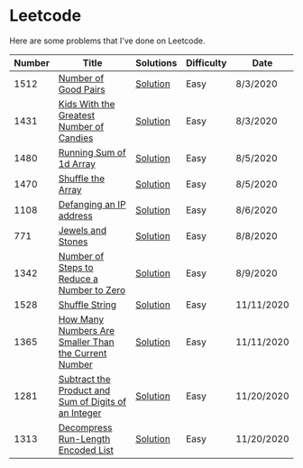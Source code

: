 # Leetcode

Here are some problems that I've done on Leetcode.

| Number | Title                                                                                                                                       | Solutions                                                                    | Difficulty | Date       |
| ------ | ------------------------------------------------------------------------------------------------------------------------------------------- | ---------------------------------------------------------------------------- | ---------- | ---------- |
| 1512   | [Number of Good Pairs](https://leetcode.com/problems/number-of-good-pairs/)                                                                 | [Solution](./problems/number-of-good-pairs.js)                               | Easy       | 8/3/2020   |
| 1431   | [Kids With the Greatest Number of Candies](https://leetcode.com/problems/kids-with-the-greatest-number-of-candies/)                         | [Solution](./problems/greatest-number-of-candies)                            | Easy       | 8/3/2020   |
| 1480   | [Running Sum of 1d Array](https://leetcode.com/problems/running-sum-of-1d-array/)                                                           | [Solution](./problems/running-sum)                                           | Easy       | 8/5/2020   |
| 1470   | [Shuffle the Array](https://leetcode.com/problems/shuffle-the-array/)                                                                       | [Solution](./problems/shuffle-the-array)                                     | Easy       | 8/5/2020   |
| 1108   | [Defanging an IP address](https://leetcode.com/problems/defanging-an-ip-address/)                                                           | [Solution](./problems/shuffle-the-array)                                     | Easy       | 8/6/2020   |
| 771    | [Jewels and Stones](https://leetcode.com/problems/jewels-and-stones/)                                                                       | [Solution](./problems/jewels-and-stones)                                     | Easy       | 8/8/2020   |
| 1342   | [Number of Steps to Reduce a Number to Zero](https://leetcode.com/problems/number-of-steps-to-reduce-a-number-to-zero/)                     | [Solution](./problems/number-of-steps-to-reduce-a-number-to-zero/)           | Easy       | 8/9/2020   |
| 1528   | [Shuffle String](https://leetcode.com/problems/shuffle-string/)                                                                             | [Solution](./problems/shuffle-string/)                                       | Easy       | 11/11/2020 |
| 1365   | [How Many Numbers Are Smaller Than the Current Number](https://leetcode.com/problems/how-many-numbers-are-smaller-than-the-current-number/) | [Solution](./problems/how-many-numbers-are-smaller-than-the-current-number/) | Easy       | 11/11/2020 |
| 1281   | [Subtract the Product and Sum of Digits of an Integer](https://leetcode.com/problems/subtract-the-product-and-sum-of-digits-of-an-integer/) | [Solution](./problems/subtract-the-product-and-sum-of-digits-of-an-integer/) | Easy       | 11/20/2020 |
| 1313   | [Decompress Run-Length Encoded List](https://leetcode.com/problems/decompress-run-length-encoded-list/)                                     | [Solution](./problems/decompress-run-length-encoded-list/)                   | Easy       | 11/20/2020 |
